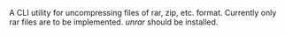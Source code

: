 A CLI utility for uncompressing files of rar, zip, etc. format. 
Currently only rar files are to be implemented. *unrar* should be
installed. 
